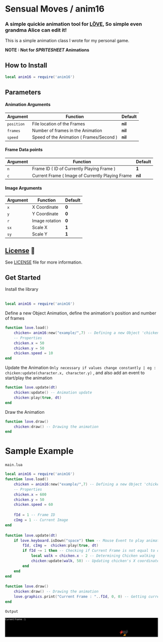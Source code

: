 # Sensual Moves / anim16

### A simple quickie animation tool for  [LÖVE](https://love2d.org/), So simple even grandma Alice can edit it!

This is a simple animation class I wrote for my personal game.

**NOTE : Not for *SPRITESHEET* Animations**

## How to Install 

```lua
local anim16 = require('anim16')
```

## Parameters

#### Animation Arguments

| Argument | Function | Default |
| --- | --- | --- |
| `position` | File location of the Frames | **nil** |
| `frames` | Number of frames in the Animation | **nil** | 
| `speed` | Speed of the Animation ( Frames/Second ) | **nil** |

#### Frame Data points

| Argument | Function | Default |
| --- | --- | --- |
| `n` | Frame ID ( ID of Currently Playing Frame ) | **1** |
| `c` | Current Frame ( Image of Currently Playing Frame | **nil** | 

#### Image Arguments

| Argument | Function | Default |
| --- | --- | --- |
| `x` | X Coordinate | **0** |
| `y` | Y Coordinate | **0** | 
| `r` | Image rotation | **0** |
| `sx` | Scale X | **1** |
| `sy` | Scale Y | **1** | 


## [License](LICENSE) 🔖

See [LICENSE](LICENSE) file for more information.

## Get Started

Install the library
```lua

local anim16 = require('anim16')

```

Define a new Object Animation, define the animation's position and number of frames

```lua
function love.load()
    chicken= anim16:new("example/",7) -- Defining a new Object 'chicken' 
    -- Properties
    chicken.x = 50 
    chicken.y = 50
    chicken.speed = 10
end
```

Update the Animation  `Only necessary if values change constantly | eg : chicken:update(character.x, character.y)` , and also add an event to start/play the animation

```lua
function love.update(dt)
    chicken:update() -- Animation update
    chicken:play(true, dt)
end

```

Draw the Animation

```lua
function love.draw()
    chicken:draw() -- Drawing the animation
end
```

# Sample Example

`main.lua`
```lua
local anim16 = require('anim16')
function love.load()
    chicken = anim16:new("example/",7) -- Defining a new Object 'chicken' 
    -- Properties
    chicken.x = 600 
    chicken.y = 50
    chicken.speed = 60

    fId = 1 -- Frame ID
    cImg = 1 -- Current Image
end

function love.update(dt)
    if love.keyboard.isDown("space") then -- Mouse Event to play animation
        fId, cImg =  chicken:play(true, dt)
        if fId ~= 1 then -- Checking if Current Frame is not equal to one
            local walk = chicken.x - 2 -- Determining Chicken walking
            chicken:update(walk, 50) -- Updating chicken's X coordinate
        end
    end
end

function love.draw()
    chicken:draw() -- Drawing the animation
    love.graphics.print("Current Frame : "..fId, 0, 0) -- Getting current frame
end
```

`Output`

![](https://github.com/JakeOJeff/sensualmoves/blob/main/anim16example.gif)
